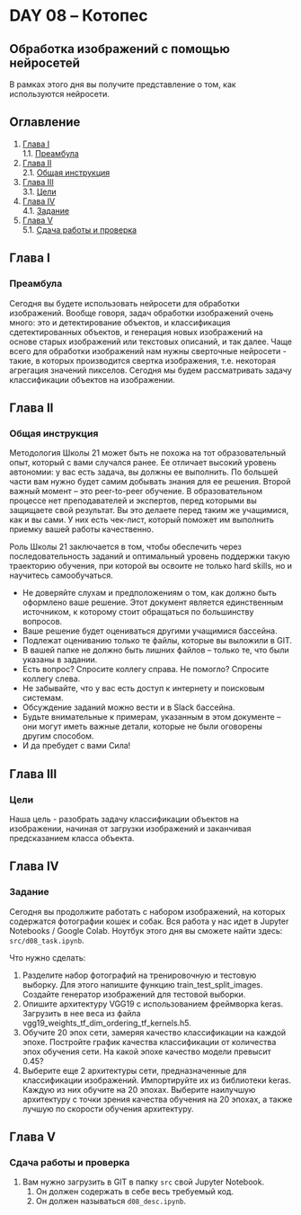 # DAY 08 – Котопес
## Обработка изображений с помощью нейросетей
В рамках этого дня вы получите представление о том, как используются нейросети.

## Оглавление

1. [Глава I](#глава-i) \
    1.1. [Преамбула](#преамбула)
2. [Глава II](#глава-ii) \
    2.1. [Общая инструкция](#общая-инструкция)
3. [Глава III](#глава-iii) \
    3.1. [Цели](#цели)
4. [Глава IV](#глава-iv) \
    4.1. [Задание](#задание)
5. [Глава V](#глава-v) \
    5.1. [Сдача работы и проверка](#сдача-работы-и-проверка)

## Глава I
### Преамбула

Сегодня вы будете использовать нейросети для обработки изображений. Вообще говоря, задач обработки изображений очень много: это и детектирование объектов, и классификация сдетектированных объектов, и генерация новых изображений на основе старых изображений или текстовых описаний, и так далее. Чаще всего для обработки изображений нам нужны сверточные нейросети - такие, в которых производится свертка изображения, т.е. некоторая агрегация значений пикселов. Сегодня мы будем рассматривать задачу классификации объектов на изображении.


## Глава II
### Общая инструкция

Методология Школы 21 может быть не похожа на тот образовательный опыт, который с вами случался ранее. Ее отличает высокий уровень автономии: у вас есть задача, вы должны ее выполнить. По большей части вам нужно будет самим добывать знания для ее решения. Второй важный момент – это peer-to-peer обучение. В образовательном процессе нет преподавателей и экспертов, перед которыми вы защищаете свой результат. Вы это делаете перед таким же учащимися, как и вы сами. У них есть чек-лист, который поможет им выполнить приемку вашей работы качественно.

Роль Школы 21 заключается в том, чтобы обеспечить через последовательность заданий и оптимальный уровень поддержки такую траекторию обучения, при которой вы освоите не только hard skills, но и научитесь самообучаться.

* Не доверяйте слухам и предположениям о том, как должно быть оформлено ваше решение. Этот документ является единственным источником, к которому стоит обращаться по большинству вопросов.
* Ваше решение будет оцениваться другими учащимися бассейна.
* Подлежат оцениванию только те файлы, которые вы выложили в GIT.
* В вашей папке не должно быть лишних файлов – только те, что были указаны в задании.
* Есть вопрос? Спросите коллегу справа. Не помогло? Спросите коллегу слева.
* Не забывайте, что у вас есть доступ к интернету и поисковым системам.
* Обсуждение заданий можно вести и в Slack бассейна.
* Будьте внимательные к примерам, указанным в этом документе – они могут иметь важные детали, которые не были оговорены другим способом.
* И да пребудет с вами Сила!



## Глава III
### Цели

Наша цель - разобрать задачу классификации объектов на изображении, начиная от загрузки изображений и заканчивая предсказанием класса объекта.

## Глава IV
### Задание

Сегодня вы продолжите работать с набором изображений, на которых содержатся фотографии кошек и собак. Вся работа у нас идет в Jupyter Notebooks / Google Colab. Ноутбук этого дня вы сможете найти здесь: `src/d08_task.ipynb`.


Что нужно сделать:
1. Разделите набор фотографий на тренировочную и тестовую выборку. Для этого напишите функцию train_test_split_images. Создайте генератор изображений для тестовой выборки.
2. Опишите архитектуру VGG19 с использованием фреймворка keras. Загрузить в нее веса из файла vgg19_weights_tf_dim_ordering_tf_kernels.h5.
3. Обучите 20 эпох сети, замеряя качество классификации на каждой эпохе. Постройте график качества классификации от количества эпох обучения сети. На какой эпохе качество модели превысит 0.45?
4. Выберите еще 2 архитектуры сети, предназначенные для классификации изображений. Импортируйте их из библиотеки keras. Каждую из них обучите на 20 эпохах. Выберите наилучшую архитектуру с точки зрения качества обучения на 20 эпохах, а также лучшую по скорости обучения архитектуру.



## Глава V
### Сдача работы и проверка

1. Вам нужно загрузить в GIT в папку `src` свой Jupyter Notebook.
    1. Он должен содержать в себе весь требуемый код.
    2. Он должен называться `d08_desc.ipynb`.

